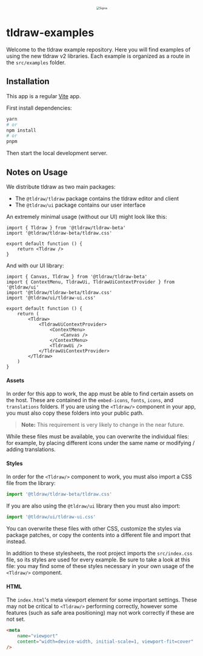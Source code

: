 <div alt style="text-align: center; transform: scale(.5);">
	<picture>
		<source media="(prefers-color-scheme: dark)" srcset="https://github.com/tldraw/tldraw-examples/raw/main/assets/github-hero-dark-draw.png" />
		<img alt="Signia" src="https://github.com/tldraw/tldraw-examples/raw/main/assets/github-hero-light-draw.png" />
	</picture>
</div>

# tldraw-examples

Welcome to the tldraw example repository. Here you will find examples of using the new tldraw v2 libraries. Each example is organized as a route in the `src/examples` folder.

## Installation

This app is a regular [Vite](https://vitejs.dev/) app.

First install dependencies:

```bash
yarn
# or
npm install
# or
pnpm
```

Then start the local development server.

## Notes on Usage

We distribute tldraw as two main packages:

- The `@tldraw/tldraw` package contains the tldraw editor and client
- The `@tldraw/ui` package contains our user interface

An extremely minimal usage (without our UI) might look like this:

```tsx
import { Tldraw } from '@tldraw/tldraw-beta'
import '@tldraw/tldraw-beta/tldraw.css'

export default function () {
	return <Tldraw />
}
```

And with our UI library:

```tsx
import { Canvas, Tldraw } from '@tldraw/tldraw-beta'
import { ContextMenu, TldrawUi, TldrawUiContextProvider } from '@tldraw/ui'
import '@tldraw/tldraw-beta/tldraw.css'
import '@tldraw/ui/tldraw-ui.css'

export default function () {
	return (
		<Tldraw>
			<TldrawUiContextProvider>
				<ContextMenu>
					<Canvas />
				</ContextMenu>
				<TldrawUi />
			</TldrawUiContextProvider>
		</Tldraw>
	)
}
```

#### Assets

In order for this app to work, the app must be able to find certain assets on the host. These are contained in the `embed-icons`, `fonts`, `icons`, and `translations` folders. If you are using the `<Tldraw/>` component in your app, you must also copy these folders into your public path.

> **Note:** This requirement is very likely to change in the near future.

While these files must be available, you can overwrite the individual files: for example, by placing different icons under the same name or modifying / adding translations.

#### Styles

In order for the `<Tldraw/>` component to work, you must also import a CSS file from the library:

```ts
import '@tldraw/tldraw-beta/tldraw.css'
```

If you are also using the `@tldraw/ui` library then you must also import:

```ts
import '@tldraw/ui/tldraw-ui.css'
```

You can overwrite these files with other CSS, customize the styles via package patches, or copy the contents into a different file and import that instead.

In addition to these stylesheets, the root project imports the `src/index.css` file, so its styles are used for every example. Be sure to take a look at this file: you may find some of these styles necessary in your own usage of the `<Tldraw/>` component.

#### HTML

The `index.html`'s meta viewport element for some important settings. These may not be critical to `<Tldraw/>` performing correctly, however some features (such as safe area positioning) may not work correctly if these are not set.

```html
<meta
	name="viewport"
	content="width=device-width, initial-scale=1, viewport-fit=cover"
/>
```
